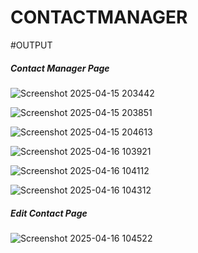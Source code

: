 # CONTACTMANAGER
#OUTPUT

<h5>Contact Manager Page</h5>

![Screenshot 2025-04-15 203442](https://github.com/user-attachments/assets/eabbe977-0df0-44b1-8df4-a9be8466b8da)


![Screenshot 2025-04-15 203851](https://github.com/user-attachments/assets/da3ee331-fa93-400c-b3b3-81efc9d80197)


![Screenshot 2025-04-15 204613](https://github.com/user-attachments/assets/f02d3d3b-f337-4cea-9f46-10e8ba793410)


![Screenshot 2025-04-16 103921](https://github.com/user-attachments/assets/c3b5f1b9-1031-4493-a80a-2575d0732d2f)


![Screenshot 2025-04-16 104112](https://github.com/user-attachments/assets/0318ef95-a69a-4296-9b03-4b99e11b6f79)


![Screenshot 2025-04-16 104312](https://github.com/user-attachments/assets/458db865-9b8d-4a1a-b2c6-ebe8ef42f298)

<h5>Edit Contact Page</h5>

![Screenshot 2025-04-16 104522](https://github.com/user-attachments/assets/802fbd4c-1a87-41fd-a266-9583c1b412ff)
